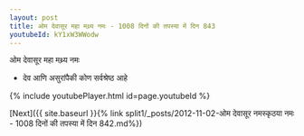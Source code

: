 ```yaml
---
layout: post
title: ओम देवासूर महा मथ्र्य नमः - 1008 दिनों की तपस्या में दिन 843
youtubeId: kY1xW3WWodw
---
```

 
 
 ओम देवासूर महा मथ्र्य नमः  
 
 -  देव आणि असुरांपैकी कोण सर्वश्रेष्ठ आहे 
 
  
 
  
 
 
 
 
 
 


{% include youtubePlayer.html id=page.youtubeId %}
 
[Next]({{ site.baseurl }}{% link  split1/_posts/2012-11-02-ओम देवासूर नमस्कृठया नमः - 1008 दिनों की तपस्या में दिन 842.md%})
 
